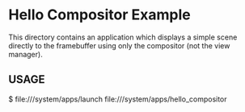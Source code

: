 # Hello Compositor Example

This directory contains an application which displays a simple scene directly
to the framebuffer using only the compositor (not the view manager).

## USAGE

  $ file:///system/apps/launch file:///system/apps/hello_compositor
